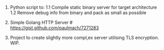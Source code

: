 1. Python script to:
1.1 Compile static binary server for target architecture
1.2 Remove debug info from binary and pack as small as possible

2. Simple Golang HTTP Server # https://gist.github.com/paulmach/7271283

3. Project to create slightly more compl,ex server utilising TLS encryption. WIP.
